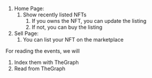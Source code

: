 1. Home Page:
    1. Show recently listed NFTs
        1. If you owns the NFT, you can update the listing
        2. If not, you can buy the listing
2. Sell Page:
    1. You can list your NFT on the marketplace


For reading the events, we will
1. Index them with TheGraph
2. Read from TheGraph